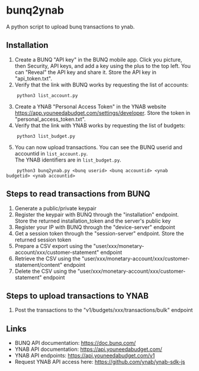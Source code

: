 # bunq2ynab

A python script to upload bunq transactions to ynab.

## Installation

1. Create a BUNQ "API key" in the BUNQ mobile app.  Click you picture, then Security, API keys, and
add a key using the plus to the top left.  You can "Reveal" the API key and share it.  Store the API key 
in "api_token.txt".
2. Verify that the link with BUNQ works by requesting the list of accounts:
```
    python3 list_account.py
```
3. Create a YNAB "Personal Access Token" in the YNAB website https://app.youneedabudget.com/settings/developer.
Store the token in "personal_access_token.txt".
4. Verify that the link with YNAB works by requesting the list of budgets:
```
    python3 list_budget.py
```
5. You can now upload transactions.  You can see the BUNQ userid and accountid in `list_account.py`.  
The YNAB identifiers are in `list_budget.py`.
```
    python3 bunq2ynab.py <bunq userid> <bunq accountid> <ynab budgetid> <ynab accountid>
```

## Steps to read transactions from BUNQ

1. Generate a public/private keypair
2. Register the keypair with BUNQ through the "installation" endpoint.  Store the returned installation_token 
and the server's public key
3. Register your IP with BUNQ through the "device-server" endpoint
4. Get a session token through the "session-server" endpoint.  Store the returned  session token
5. Prepare a CSV export using the "user/xxx/monetary-account/xxx/customer-statement" endpoint
6. Retrieve the CSV using the "user/xxx/monetary-account/xxx/customer-statement/content" endpoint
7. Delete the CSV using the "user/xxx/monetary-account/xxx/customer-statement" endpoint

## Steps to upload transactions to YNAB

1. Post the transactions to the "v1/budgets/xxx/transactions/bulk" endpoint

## Links

- BUNQ API documentation: https://doc.bunq.com/
- YNAB API documentation: https://api.youneedabudget.com/
- YNAB API endpoints: https://api.youneedabudget.com/v1
- Request YNAB API access here: https://github.com/ynab/ynab-sdk-js
